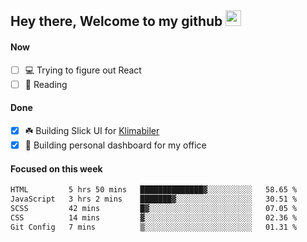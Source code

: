 ## Hey there, Welcome to my github <img src="https://media.giphy.com/media/hvRJCLFzcasrR4ia7z/giphy.gif" width="25px">

#### Now
- [ ] 💻 Trying to figure out React
- [ ] 📕 Reading

#### Done
- [x] ☘️ Building Slick UI for [Klimabiler](https://klimabiler.dk)
- [x] 🚀 Building personal dashboard for my office
 
 #### Focused on this week
<!--START_SECTION:waka-->

```txt
HTML         5 hrs 50 mins   ██████████████▓░░░░░░░░░░   58.65 %
JavaScript   3 hrs 2 mins    ███████▓░░░░░░░░░░░░░░░░░   30.51 %
SCSS         42 mins         █▓░░░░░░░░░░░░░░░░░░░░░░░   07.05 %
CSS          14 mins         ▓░░░░░░░░░░░░░░░░░░░░░░░░   02.36 %
Git Config   7 mins          ▒░░░░░░░░░░░░░░░░░░░░░░░░   01.31 %
```

<!--END_SECTION:waka-->

